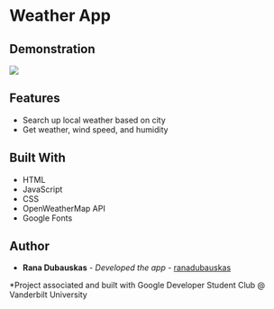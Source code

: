 # Weather App


## Demonstration

![](demo.gif)

## Features
- Search up local weather based on city
- Get weather, wind speed, and humidity

## Built With

- HTML
- JavaScript
- CSS
- OpenWeatherMap API
- Google Fonts



## Author
  - **Rana Dubauskas** - *Developed the app* -
    [ranadubauskas](https://github.com/ranadubauskas)
  
*Project associated and built with Google Developer Student Club @ Vanderbilt University
